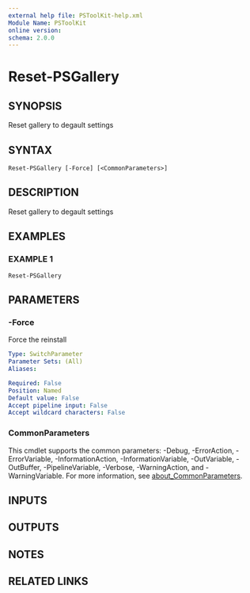 ```yaml
---
external help file: PSToolKit-help.xml
Module Name: PSToolKit
online version:
schema: 2.0.0
---
```


# Reset-PSGallery

## SYNOPSIS
Reset gallery to degault settings

## SYNTAX

```
Reset-PSGallery [-Force] [<CommonParameters>]
```

## DESCRIPTION
Reset gallery to degault settings

## EXAMPLES

### EXAMPLE 1
```
Reset-PSGallery
```

## PARAMETERS

### -Force
Force the reinstall

```yaml
Type: SwitchParameter
Parameter Sets: (All)
Aliases:

Required: False
Position: Named
Default value: False
Accept pipeline input: False
Accept wildcard characters: False
```

### CommonParameters
This cmdlet supports the common parameters: -Debug, -ErrorAction, -ErrorVariable, -InformationAction, -InformationVariable, -OutVariable, -OutBuffer, -PipelineVariable, -Verbose, -WarningAction, and -WarningVariable. For more information, see [about_CommonParameters](http://go.microsoft.com/fwlink/?LinkID=113216).

## INPUTS

## OUTPUTS

## NOTES

## RELATED LINKS
